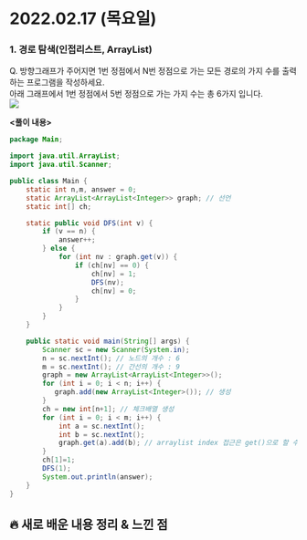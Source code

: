 # 2022.02.17 (목요일)
### **1. 경로 탐색(인접리스트, ArrayList)**

Q. 방향그래프가 주어지면 1번 정점에서 N번 정점으로 가는 모든 경로의 가지 수를 출력하는 프로그램을 작성하세요.   
   아래 그래프에서 1번 정점에서 5번 정점으로 가는 가지 수는 총 6가지 입니다.          
    ![](https://user-images.githubusercontent.com/94853413/154187362-5fa5b4ac-5693-4453-9b98-66f8b0fce3ee.png)
   
**<풀이 내용>**
```java
package Main;

import java.util.ArrayList;
import java.util.Scanner;

public class Main {
    static int n,m, answer = 0;
    static ArrayList<ArrayList<Integer>> graph; // 선언
    static int[] ch;

    static public void DFS(int v) {
        if (v == n) {
            answer++;
        } else {
            for (int nv : graph.get(v)) {
                if (ch[nv] == 0) {
                    ch[nv] = 1;
                    DFS(nv);
                    ch[nv] = 0;
                }
            }
        }
    }

    public static void main(String[] args) {
        Scanner sc = new Scanner(System.in);
        n = sc.nextInt(); // 노드의 개수 : 6
        m = sc.nextInt(); // 간선의 개수 : 9
        graph = new ArrayList<ArrayList<Integer>>();
        for (int i = 0; i < n; i++) {
           graph.add(new ArrayList<Integer>()); // 생성
        }
        ch = new int[n+1]; // 체크배열 생성
        for (int i = 0; i < m; i++) {
            int a = sc.nextInt();
            int b = sc.nextInt();
            graph.get(a).add(b); // arraylist index 접근은 get()으로 할 수 있다.
        }
        ch[1]=1;
        DFS(1);
        System.out.println(answer);
    }
}

```

##  **🔥 새로 배운 내용 정리 & 느낀 점**

